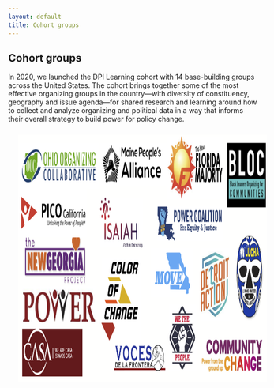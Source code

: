 ```yaml
---
layout: default
title: Cohort groups
---
```

## Cohort groups
In 2020, we launched the DPI Learning cohort with 14 base-building groups across the United States. The cohort brings together some of the most effective organizing groups in the country—with diversity of constituency, geography and issue agenda—for shared research and learning around how to collect and analyze organizing and political data in a way that informs their overall strategy to build power for policy change. 
<center>
<img src="/images/groups.png" alt="HTML5 Icon" hspace="20" vspace="10" style="width:800px;height:500px;style=padding:5px">
</center>
